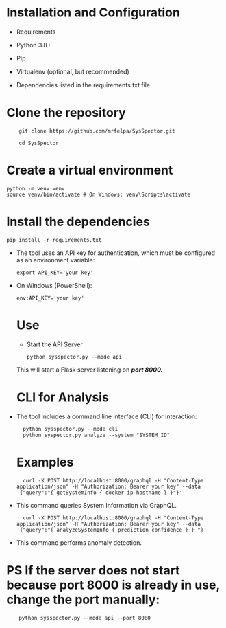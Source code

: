 # Installation and Configuration

- Requirements

- Python 3.8+
- Pip
- Virtualenv (optional, but recommended)
- Dependencies listed in the requirements.txt file

# Clone the repository
        
        git clone https://github.com/mrfelpa/SysSpector.git

        cd SysSpector

# Create a virtual environment

    python -m venv venv
    source venv/bin/activate # On Windows: venv\Scripts\activate

# Install the dependencies

    pip install -r requirements.txt

- The tool uses an API key for authentication, which must be configured as an environment variable:

      export API_KEY='your key'

- On Windows (PowerShell):
  
      env:API_KEY='your key'

  # Use

  - Start the API Server

        python sysspector.py --mode api

   This will start a Flask server listening on ***port 8000.***

  # CLI for Analysis

- The tool includes a command line interface (CLI) for interaction:

        python sysspector.py --mode cli
        python syspector.py analyze --system "SYSTEM_ID"
  
  # Examples

        curl -X POST http://localhost:8000/graphql -H "Content-Type: application/json" -H "Authorization: Bearer your key" --data '{"query":"{ getSystemInfo { docker ip hostname } }"}'

- This command queries System Information via GraphQL.
 
        curl -X POST http://localhost:8000/graphql -H "Content-Type: application/json" -H "Authorization: Bearer your key" --data '{"query":"{ analyzeSystemInfo { prediction confidence } } "}'

- This command performs anomaly detection.

# PS If the server does not start because port 8000 is already in use, change the port manually:

        python sysspector.py --mode api --port 8080
